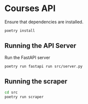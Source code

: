 # Courses API

Ensure that dependencies are installed.

```sh
poetry install
```

## Running the API Server

Run the FastAPI server

```sh
poetry run fastapi run src/server.py
```

## Running the scraper

```sh
cd src
poetry run scraper
```

